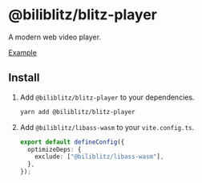 # @biliblitz/blitz-player

A modern web video player.

[Example][Example]

## Install

1.  Add `@biliblitz/blitz-player` to your dependencies.

    ```bash
    yarn add @biliblitz/blitz-player
    ```

2.  Add `@biliblitz/libass-wasm` to your `vite.config.ts`.

    ```ts
    export default defineConfig({
      optimizeDeps: {
        exclude: ["@biliblitz/libass-wasm"],
      },
    });
    ```

[Example]: https://www.youtube.com/watch?v=xvFZjo5PgG0

